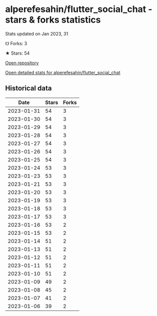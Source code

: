 # alperefesahin/flutter_social_chat - stars & forks statistics

Stats updated on Jan 2023, 31

☋ Forks: 3

★ Stars: 54

[Open repository](https://github.com/alperefesahin/flutter_social_chat)

[Open detailed stats for alperefesahin/flutter_social_chat](https://reviewgithub.com/rep/alperefesahin/flutter_social_chat)

## Historical data
| Date | Stars | Forks |
|------|-------|-------|
| 2023-01-31 | 54 | 3 | 
| 2023-01-30 | 54 | 3 | 
| 2023-01-29 | 54 | 3 | 
| 2023-01-28 | 54 | 3 | 
| 2023-01-27 | 54 | 3 | 
| 2023-01-26 | 54 | 3 | 
| 2023-01-25 | 54 | 3 | 
| 2023-01-24 | 53 | 3 | 
| 2023-01-23 | 53 | 3 | 
| 2023-01-21 | 53 | 3 | 
| 2023-01-20 | 53 | 3 | 
| 2023-01-19 | 53 | 3 | 
| 2023-01-18 | 53 | 3 | 
| 2023-01-17 | 53 | 3 | 
| 2023-01-16 | 53 | 2 | 
| 2023-01-15 | 53 | 2 | 
| 2023-01-14 | 51 | 2 | 
| 2023-01-13 | 51 | 2 | 
| 2023-01-12 | 51 | 2 | 
| 2023-01-11 | 51 | 2 | 
| 2023-01-10 | 51 | 2 | 
| 2023-01-09 | 49 | 2 | 
| 2023-01-08 | 45 | 2 | 
| 2023-01-07 | 41 | 2 | 
| 2023-01-06 | 39 | 2 | 

